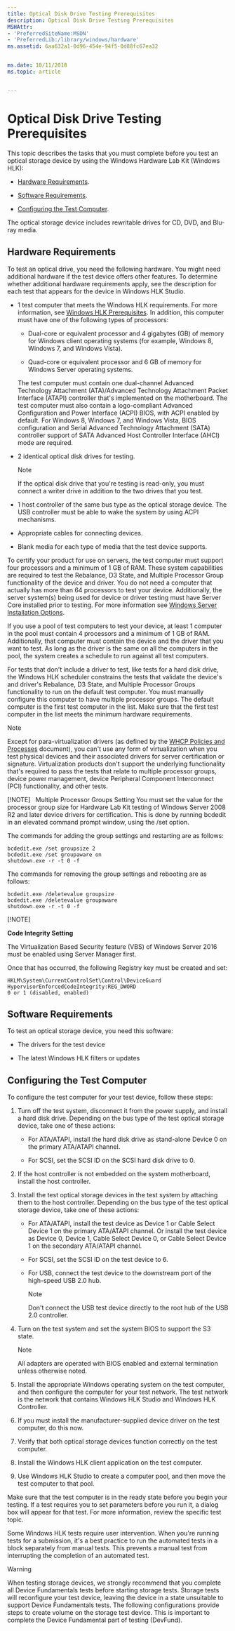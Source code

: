 ```yaml
---
title: Optical Disk Drive Testing Prerequisites
description: Optical Disk Drive Testing Prerequisites
MSHAttr:
- 'PreferredSiteName:MSDN'
- 'PreferredLib:/library/windows/hardware'
ms.assetid: 6aa632a1-0d96-454e-94f5-0d88fc67ea32


ms.date: 10/11/2018
ms.topic: article


---
```


# Optical Disk Drive Testing Prerequisites


This topic describes the tasks that you must complete before you test an optical storage device by using the Windows Hardware Lab Kit (Windows HLK):

-   [Hardware Requirements](#bkmk-hardwarerequirements).

-   [Software Requirements](#bkmk-softwarerequirements).

-   [Configuring the Test Computer](#bkmk-configure).

The optical storage device includes rewritable drives for CD, DVD, and Blu-ray media.

## <span id="BKMK_HardwareRequirements"></span><span id="bkmk-hardwarerequirements"></span><span id="BKMK_HARDWAREREQUIREMENTS"></span>Hardware Requirements


To test an optical drive, you need the following hardware. You might need additional hardware if the test device offers other features. To determine whether additional hardware requirements apply, see the description for each test that appears for the device in Windows HLK Studio.

- 1 test computer that meets the Windows HLK requirements. For more information, see [Windows HLK Prerequisites](../getstarted/windows-hlk-prerequisites.md). In addition, this computer must have one of the following types of processors:

  -   Dual-core or equivalent processor and 4 gigabytes (GB) of memory for Windows client operating systems (for example, Windows 8, Windows 7, and Windows Vista).

  -   Quad-core or equivalent processor and 6 GB of memory for Windows Server operating systems.

  The test computer must contain one dual-channel Advanced Technology Attachment (ATA)/Advanced Technology Attachment Packet Interface (ATAPI) controller that's implemented on the motherboard. The test computer must also contain a logo-compliant Advanced Configuration and Power Interface (ACPI) BIOS, with ACPI enabled by default. For Windows 8, Windows 7, and Windows Vista, BIOS configuration and Serial Advanced Technology Attachment (SATA) controller support of SATA Advanced Host Controller Interface (AHCI) mode are required.

- 2 identical optical disk drives for testing.

  > [!NOTE]
  > 
  > If the optical disk drive that you're testing is read-only, you must connect a writer drive in addition to the two drives that you test.

     

- 1 host controller of the same bus type as the optical storage device. The USB controller must be able to wake the system by using ACPI mechanisms.

- Appropriate cables for connecting devices.

- Blank media for each type of media that the test device supports.

To certify your product for use on servers, the test computer must support four processors and a minimum of 1 GB of RAM. These system capabilities are required to test the Rebalance, D3 State, and Multiple Processor Group functionality of the device and driver. You do not need a computer that actually has more than 64 processors to test your device. Additionally, the server system(s) being used for device or driver testing must have Server Core installed prior to testing. For more information see [Windows Server Installation Options](http://go.microsoft.com/fwlink/p/?LinkID=251454).

If you use a pool of test computers to test your device, at least 1 computer in the pool must contain 4 processors and a minimum of 1 GB of RAM. Additionally, that computer must contain the device and the driver that you want to test. As long as the driver is the same on all the computers in the pool, the system creates a schedule to run against all test computers.

For tests that don't include a driver to test, like tests for a hard disk drive, the Windows HLK scheduler constrains the tests that validate the device's and driver's Rebalance, D3 State, and Multiple Processor Groups functionality to run on the default test computer. You must manually configure this computer to have multiple processor groups. The default computer is the first test computer in the list. Make sure that the first test computer in the list meets the minimum hardware requirements.

> [!NOTE]
> 
> Except for para-virtualization drivers (as defined by the [WHCP Policies and Processes](http://go.microsoft.com/fwlink/p/?LinkID=615222) document), you can't use any form of virtualization when you test physical devices and their associated drivers for server certification or signature. Virtualization products don't support the underlying functionality that's required to pass the tests that relate to multiple processor groups, device power management, device Peripheral Component Interconnect (PCI) functionality, and other tests.
> 
> [!NOTE]
>  Multiple Processor Groups Setting
> You must set the value for the processor group size for Hardware Lab Kit testing of Windows Server 2008 R2 and later device drivers for certification. This is done by running bcdedit in an elevated command prompt window, using the /set option.
> 
> The commands for adding the group settings and restarting are as follows:
> 
> ``` syntax
> bcdedit.exe /set groupsize 2
> bcdedit.exe /set groupaware on
> shutdown.exe -r -t 0 -f
> ```
> 
> 
> The commands for removing the group settings and rebooting are as follows:
> 
> ``` syntax
> bcdedit.exe /deletevalue groupsize
> bcdedit.exe /deletevalue groupaware
> shutdown.exe -r -t 0 -f
> ```
> 
> 
> [!NOTE]
> 
> **Code Integrity Setting**
> 
> The Virtualization Based Security feature (VBS) of Windows Server 2016 must be enabled using Server Manager first.
> 
> Once that has occurred, the following Registry key must be created and set:
> 
> ``` syntax
> HKLM\System\CurrentControlSet\Control\DeviceGuard
> HypervisorEnforcedCodeIntegrity:REG_DWORD
> 0 or 1 (disabled, enabled)
> ```

 

## <span id="BKMK_SoftwareRequirements"></span><span id="bkmk-softwarerequirements"></span><span id="BKMK_SOFTWAREREQUIREMENTS"></span>Software Requirements


To test an optical storage device, you need this software:

-   The drivers for the test device

-   The latest Windows HLK filters or updates

## <span id="BKMK_Configure"></span><span id="bkmk-configure"></span><span id="BKMK_CONFIGURE"></span>Configuring the Test Computer


To configure the test computer for your test device, follow these steps:

1. Turn off the test system, disconnect it from the power supply, and install a hard disk drive. Depending on the bus type of the test optical storage device, take one of these actions:

   -   For ATA/ATAPI, install the hard disk drive as stand-alone Device 0 on the primary ATA/ATAPI channel.

   -   For SCSI, set the SCSI ID on the SCSI hard disk drive to 0.

2. If the host controller is not embedded on the system motherboard, install the host controller.

3. Install the test optical storage devices in the test system by attaching them to the host controller. Depending on the bus type of the test optical storage device, take one of these actions:

   - For ATA/ATAPI, install the test device as Device 1 or Cable Select Device 1 on the primary ATA/ATAPI channel. Or install the test device as Device 0, Device 1, Cable Select Device 0, or Cable Select Device 1 on the secondary ATA/ATAPI channel.

   - For SCSI, set the SCSI ID on the test device to 6.

   - For USB, connect the test device to the downstream port of the high-speed USB 2.0 hub.

     > [!NOTE]
     > 
     > Don't connect the USB test device directly to the root hub of the USB 2.0 controller.

         

4. Turn on the test system and set the system BIOS to support the S3 state.

   > [!NOTE]
   > 
   > All adapters are operated with BIOS enabled and external termination unless otherwise noted.

     

5. Install the appropriate Windows operating system on the test computer, and then configure the computer for your test network. The test network is the network that contains Windows HLK Studio and Windows HLK Controller.

6. If you must install the manufacturer-supplied device driver on the test computer, do this now.

7. Verify that both optical storage devices function correctly on the test computer.

8. Install the Windows HLK client application on the test computer.

9. Use Windows HLK Studio to create a computer pool, and then move the test computer to that pool.

Make sure that the test computer is in the ready state before you begin your testing. If a test requires you to set parameters before you run it, a dialog box will appear for that test. For more information, review the specific test topic.

Some Windows HLK tests require user intervention. When you're running tests for a submission, it's a best practice to run the automated tests in a block separately from manual tests. This prevents a manual test from interrupting the completion of an automated test.

> [!WARNING]
> 
> When testing storage devices, we strongly recommend that you complete all Device Fundamentals tests before starting storage tests. Storage tests will reconfigure your test device, leaving the device in a state unsuitable to support Device Fundamentals tests. The following configurations provide steps to create volume on the storage test device. This is important to complete the Device Fundamental part of testing (DevFund).

 

 

 






